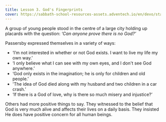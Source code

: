 ```yaml
---
title: Lesson 3. God's Fingerprints
cover: https://sabbath-school-resources-assets.adventech.io/en/devo/start-into-life/03-gods-fingerprints/oWX1667909164199.jpg
---
```


A group of young people stood in the centre of a large city holding up placards with the question: _‘Can anyone prove there is no God?’_

Passersby expressed themselves in a variety of ways:

- ‘I’m not interested in whether or not God exists. I want to live my life my own way.’
- ‘I only believe what I can see with my own eyes, and I don't see God anywhere.’
- ‘God only exists in the imagination; he is only for children and old people.’
- 'The idea of God died along with my husband and two children in a car crash.’
- ‘If there is a God of love, why is there so much misery and injustice?’

Others had more positive things to say. They witnessed to the belief that God is very much alive and affects their lives on a daily basis. They insisted He does have positive concern for all human beings.